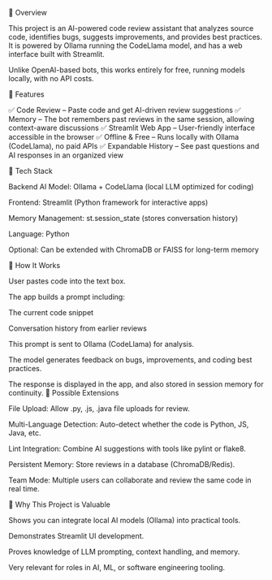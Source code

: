 🔹 Overview

This project is an AI-powered code review assistant that analyzes source code, identifies bugs, suggests improvements, and provides best practices. It is powered by Ollama running the CodeLlama model, and has a web interface built with Streamlit.

Unlike OpenAI-based bots, this works entirely for free, running models locally, with no API costs.

🔹 Features

✅ Code Review – Paste code and get AI-driven review suggestions
✅ Memory – The bot remembers past reviews in the same session, allowing context-aware discussions
✅ Streamlit Web App – User-friendly interface accessible in the browser
✅ Offline & Free – Runs locally with Ollama (CodeLlama), no paid APIs
✅ Expandable History – See past questions and AI responses in an organized view

🔹 Tech Stack

Backend AI Model: Ollama + CodeLlama (local LLM optimized for coding)

Frontend: Streamlit (Python framework for interactive apps)

Memory Management: st.session_state (stores conversation history)

Language: Python

Optional: Can be extended with ChromaDB or FAISS for long-term memory

🔹 How It Works

User pastes code into the text box.

The app builds a prompt including:

The current code snippet

Conversation history from earlier reviews

This prompt is sent to Ollama (CodeLlama) for analysis.

The model generates feedback on bugs, improvements, and coding best practices.

The response is displayed in the app, and also stored in session memory for continuity.
🔹 Possible Extensions

File Upload: Allow .py, .js, .java file uploads for review.

Multi-Language Detection: Auto-detect whether the code is Python, JS, Java, etc.

Lint Integration: Combine AI suggestions with tools like pylint or flake8.

Persistent Memory: Store reviews in a database (ChromaDB/Redis).

Team Mode: Multiple users can collaborate and review the same code in real time.

🔹 Why This Project is Valuable

Shows you can integrate local AI models (Ollama) into practical tools.

Demonstrates Streamlit UI development.

Proves knowledge of LLM prompting, context handling, and memory.

Very relevant for roles in AI, ML, or software engineering tooling.
